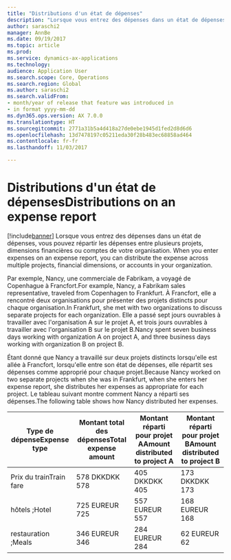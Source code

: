 ```yaml
---
title: "Distributions d'un état de dépenses"
description: "Lorsque vous entrez des dépenses dans un état de dépenses, vous pouvez répartir les dépenses entre plusieurs projets, entités juridiques ou comptes de votre organisation."
author: saraschi2
manager: AnnBe
ms.date: 09/19/2017
ms.topic: article
ms.prod: 
ms.service: dynamics-ax-applications
ms.technology: 
audience: Application User
ms.search.scope: Core, Operations
ms.search.region: Global
ms.author: saraschi2
ms.search.validFrom:
- month/year of release that feature was introduced in
- in format yyyy-mm-dd
ms.dyn365.ops.version: AX 7.0.0
ms.translationtype: HT
ms.sourcegitcommit: 2771a31b5a4d418a27de0ebe1945d1fed2d8d6d6
ms.openlocfilehash: 13d7478197c05211eda30f28b483ec68858ad464
ms.contentlocale: fr-fr
ms.lasthandoff: 11/03/2017

---
```


# <a name="distributions-on-an-expense-report"></a><span data-ttu-id="0345f-103">Distributions d'un état de dépenses</span><span class="sxs-lookup"><span data-stu-id="0345f-103">Distributions on an expense report</span></span>

[!include[banner](../includes/banner.md)]<span data-ttu-id="0345f-104"> Lorsque vous entrez des dépenses dans un état de dépenses, vous pouvez répartir les dépenses entre plusieurs projets, dimensions financières ou comptes de votre organisation.</span><span class="sxs-lookup"><span data-stu-id="0345f-104"> When you enter expenses on an expense report, you can distribute the expense across multiple projects, financial dimensions, or accounts in your organization.</span></span>

<span data-ttu-id="0345f-105">Par exemple, Nancy, une commerciale de Fabrikam, a voyagé de Copenhague à Francfort.</span><span class="sxs-lookup"><span data-stu-id="0345f-105">For example, Nancy, a Fabrikam sales representative, traveled from Copenhagen to Frankfurt.</span></span> <span data-ttu-id="0345f-106">À Francfort, elle a rencontré deux organisations pour présenter des projets distincts pour chaque organisation.</span><span class="sxs-lookup"><span data-stu-id="0345f-106">In Frankfurt, she met with two organizations to discuss separate projects for each organization.</span></span> <span data-ttu-id="0345f-107">Elle a passé sept jours ouvrables à travailler avec l'organisation A sur le projet A, et trois jours ouvrables à travailler avec l'organisation B sur le projet B.</span><span class="sxs-lookup"><span data-stu-id="0345f-107">Nancy spent seven business days working with organization A on project A, and three business days working with organization B on project B.</span></span>

<span data-ttu-id="0345f-108">Étant donné que Nancy a travaillé sur deux projets distincts lorsqu'elle est allée à Francfort, lorsqu'elle entre son état de dépenses, elle répartit ses dépenses comme approprié pour chaque projet.</span><span class="sxs-lookup"><span data-stu-id="0345f-108">Because Nancy worked on two separate projects when she was in Frankfurt, when she enters her expense report, she distributes her expenses as appropriate for each project.</span></span> <span data-ttu-id="0345f-109">Le tableau suivant montre comment Nancy a réparti ses dépenses.</span><span class="sxs-lookup"><span data-stu-id="0345f-109">The following table shows how Nancy distributed her expenses.</span></span>

| <span data-ttu-id="0345f-110">**Type de dépense**</span><span class="sxs-lookup"><span data-stu-id="0345f-110">**Expense type**</span></span> | <span data-ttu-id="0345f-111">**Montant total des dépenses**</span><span class="sxs-lookup"><span data-stu-id="0345f-111">**Total expense amount**</span></span> | <span data-ttu-id="0345f-112">**Montant réparti pour projet A**</span><span class="sxs-lookup"><span data-stu-id="0345f-112">**Amount distributed to project A**</span></span> | <span data-ttu-id="0345f-113">**Montant réparti pour projet B**</span><span class="sxs-lookup"><span data-stu-id="0345f-113">**Amount distributed to project B**</span></span> |
|------------------|--------------------------|-------------------------------------|-------------------------------------|
| <span data-ttu-id="0345f-114">Prix du train</span><span class="sxs-lookup"><span data-stu-id="0345f-114">Train fare</span></span>       | <span data-ttu-id="0345f-115">578 DKK</span><span class="sxs-lookup"><span data-stu-id="0345f-115">DKK 578</span></span>                  | <span data-ttu-id="0345f-116">405 DKK</span><span class="sxs-lookup"><span data-stu-id="0345f-116">DKK 405</span></span>                             | <span data-ttu-id="0345f-117">173 DKK</span><span class="sxs-lookup"><span data-stu-id="0345f-117">DKK 173</span></span>                             |
| <span data-ttu-id="0345f-118">hôtels ;</span><span class="sxs-lookup"><span data-stu-id="0345f-118">Hotel</span></span>            | <span data-ttu-id="0345f-119">725 EUR</span><span class="sxs-lookup"><span data-stu-id="0345f-119">EUR 725</span></span>                  | <span data-ttu-id="0345f-120">557 EUR</span><span class="sxs-lookup"><span data-stu-id="0345f-120">EUR 557</span></span>                             | <span data-ttu-id="0345f-121">168 EUR</span><span class="sxs-lookup"><span data-stu-id="0345f-121">EUR 168</span></span>                             |
| <span data-ttu-id="0345f-122">restauration ;</span><span class="sxs-lookup"><span data-stu-id="0345f-122">Meals</span></span>            | <span data-ttu-id="0345f-123">346 EUR</span><span class="sxs-lookup"><span data-stu-id="0345f-123">EUR 346</span></span>                  | <span data-ttu-id="0345f-124">284 EUR</span><span class="sxs-lookup"><span data-stu-id="0345f-124">EUR 284</span></span>                             | <span data-ttu-id="0345f-125">62 EUR</span><span class="sxs-lookup"><span data-stu-id="0345f-125">EUR 62</span></span>                              |


